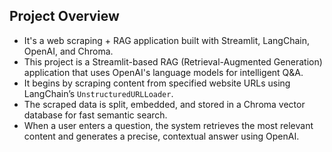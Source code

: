 ## Project Overview

- It's a web scraping + RAG application built with Streamlit, LangChain, OpenAI, and Chroma.
- This project is a Streamlit-based RAG (Retrieval-Augmented Generation) application that uses OpenAI's language models for intelligent Q&A.
- It begins by scraping content from specified website URLs using LangChain’s `UnstructuredURLLoader`.
- The scraped data is split, embedded, and stored in a Chroma vector database for fast semantic search.
- When a user enters a question, the system retrieves the most relevant content and generates a precise, contextual answer using OpenAI.
